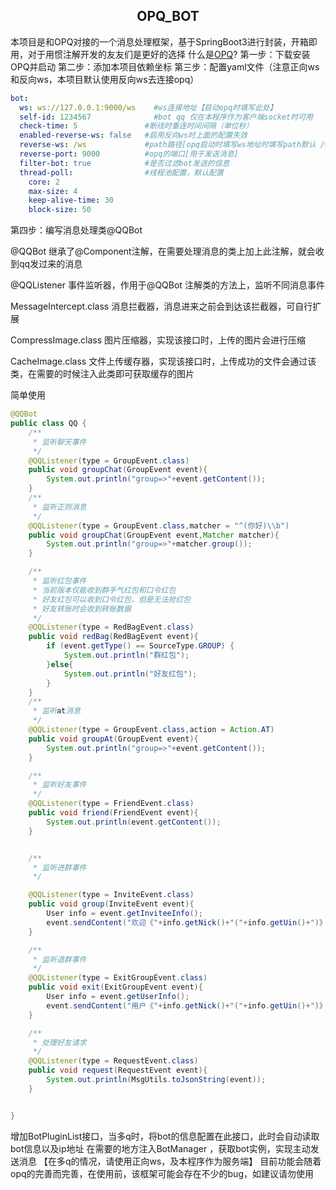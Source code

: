## <center>OPQ_BOT</center>
本项目是和OPQ对接的一个消息处理框架，基于SpringBoot3进行封装，开箱即用，对于用惯注解开发的友友们是更好的选择
什么是[OPQ](https://github.com/opq-osc/OPQ)?
第一步：下载安装OPQ并启动
第二步：添加本项目依赖坐标
第三步：配置yaml文件（注意正向ws和反向ws，本项目默认使用反向ws去连接opq）
```yaml
bot:
  ws: ws://127.0.0.1:9000/ws    #ws连接地址【启动opq时填写此处】
  self-id: 1234567              #bot qq 仅在本程序作为客户端socket时可用
  check-time: 5               #断线时重连时间间隔（单位秒）
  enabled-reverse-ws: false   #启用反向ws时上面的配置失效
  reverse-ws: /ws             #path路径[opq启动时填写ws地址时填写path默认 /ws]
  reverse-port: 9000          #opq的端口[用于发送消息]
  filter-bot: true            #是否过滤bot发送的信息
  thread-poll:                #线程池配置，默认配置
    core: 2
    max-size: 4
    keep-alive-time: 30
    block-size: 50
```
第四步：编写消息处理类@QQBot

@QQBot 继承了@Component注解，在需要处理消息的类上加上此注解，就会收到qq发过来的消息

@QQListener 事件监听器，作用于@QQBot 注解类的方法上，监听不同消息事件

MessageIntercept.class 消息拦截器，消息进来之前会到达该拦截器，可自行扩展

CompressImage.class 图片压缩器，实现该接口时，上传的图片会进行压缩

CacheImage.class 文件上传缓存器，实现该接口时，上传成功的文件会通过该类，在需要的时候注入此类即可获取缓存的图片


简单使用
```java
@QQBot
public class QQ {
    /**
     * 监听聊天事件
     */
    @QQListener(type = GroupEvent.class)
    public void groupChat(GroupEvent event){
        System.out.println("group=>"+event.getContent());
    }
    /**
     * 监听正则消息
     */
    @QQListener(type = GroupEvent.class,matcher = "^(你好)\\b")
    public void groupChat(GroupEvent event,Matcher matcher){
        System.out.println("group=>"+matcher.group());
    }

    /**
     * 监听红包事件
     * 当前版本仅能收到群手气红包和口令红包
     * 好友红包可以收到口令红包，但是无法抢红包
     * 好友转账时会收到转账数据
     */
    @QQListener(type = RedBagEvent.class)
    public void redBag(RedBagEvent event){
        if (event.getType() == SourceType.GROUP) {
            System.out.println("群红包");
        }else{
            System.out.println("好友红包");
        }
    }
    /**
     * 监听at消息
     */
    @QQListener(type = GroupEvent.class,action = Action.AT)
    public void groupAt(GroupEvent event){
        System.out.println("group=>"+event.getContent());
    }

    /**
     * 监听好友事件
     */
    @QQListener(type = FriendEvent.class)
    public void friend(FriendEvent event){
        System.out.println(event.getContent());
    }


    /**
     * 监听进群事件
     */

    @QQListener(type = InviteEvent.class)
    public void group(InviteEvent event){
        User info = event.getInviteeInfo();
        event.sendContent("欢迎《"+info.getNick()+"("+info.getUin()+")》进群，来了就别想跑了，亮出你的美照吧");
    }

    /**
     * 监听退群事件
     */
    @QQListener(type = ExitGroupEvent.class)
    public void exit(ExitGroupEvent event){
        User info = event.getUserInfo();
        event.sendContent("用户《"+info.getNick()+"("+info.getUin()+")》退出了群聊");
    }

    /**
     * 处理好友请求
     */
    @QQListener(type = RequestEvent.class)
    public void request(RequestEvent event){
        System.out.println(MsgUtils.toJsonString(event));
    }


}

```

增加BotPluginList接口，当多q时，将bot的信息配置在此接口，此时会自动读取bot信息以及ip地址
在需要的地方注入BotManager ，获取bot实例，实现主动发送消息 
【在多q的情况，请使用正向ws，及本程序作为服务端】
目前功能会随着opq的完善而完善，在使用前，该框架可能会存在不少的bug，如建议请勿使用